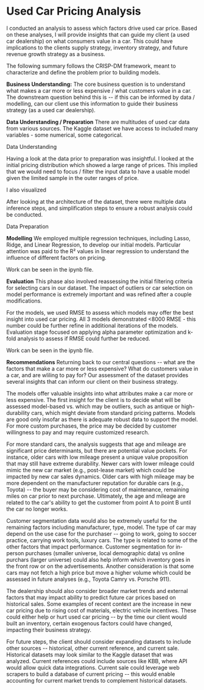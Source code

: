 # Used Car Pricing Analysis

I conducted an analysis to assess which factors drive used car price. Based on these analyses, I will provide insights that can guide my client (a used car dealership) on what consumers value in a car. This could have implications to the clients supply strategy, inventory strategy, and future revenue growth strategy as a business.

The following summary follows the CRISP-DM framework, meant to characterize and define the problem prior to building models.

**Business Understanding:**
The core business question is to understand what makes a car more or less expensive / what customers value in a car. The downstream question behind this is -- if this can be informed by data / modelling, can our client use this information to guide their business strategy (as a used car dealership). 

**Data Understanding / Preparation**
There are multitudes of used car data from various sources. The Kaggle dataset we have access to included many variables - some numerical, some categorical. 

Data Understanding

Having a look at the data prior to preparation was insightful. I looked at the initial pricing distribution which showed a large range of prices. This implied that we would need to focus / filter the input data to have a usable model given the limited sample in the outer ranges of price.

I also visualized

After looking at the architecture of the dataset, there were multiple data inference steps, and simplification steps to ensure a robust analysis could be conducted. 

Data Preparation


**Modelling**
We employed multiple regression techniques, including Lasso, Ridge, and Linear Regression, to develop our initial models. Particular attention was paid to the R² values in linear regression to understand the influence of different factors on pricing. 

Work can be seen in the ipynb file.


**Evaluation**
This phase also involved reassessing the initial filtering criteria for selecting cars in our dataset. The impact of outliers or car selection on model performance is extremely important and was refined after a couple modifications. 

For the models, we used RMSE to assess which models may offer the best insight into used car pricing. All 3 models demonstrated <8000 RMSE - this number could be further refine in additional iterations of the models.
Evaluation stage focused on applying alpha parameter optimization and k-fold analysis to assess if RMSE could further be reduced.

Work can be seen in the ipynb file.

**Recommendations**
Returning back to our central questions -- what are the factors that make a car more or less expensive? What do customers value in a car, and are wliling to pay for? Our assessment of the dataset provides several insights that can inform our client on their business strategy. 

The models offer valuable insights into what attributes make a car more or less expensive. The first insight for the client is to decide what will be assessed model-based vs. which may be outliers, such as antique or high-durability cars, which might deviate from standard pricing patterns. Models are good only insofar as there is adequate robust data to support the model. For more custom purchases, the price may be decided by customer willingness to pay and may require customized research.

For more standard cars, the analysis suggests that age and mileage are significant price determinants, but there are potential value pockets. For instance, older cars with low mileage present a unique value proposition that may still have extreme durability. Newer cars with lower mileage could mimic the new car market (e.g., post-lease market) which could be impacted by new car sales dynamics. Older cars with high mileage may be more dependent on the manufacturer reputation for durable cars (e.g., Toyota) -- the buyer may be considering cost of maintenance, remaining miles on car prior to next purchase. Ultimately, the age and mileage are related to the car's ability to get the customer from point A to point B until the car no longer works.

Customer segmentation data would also be extremely useful for the remaining factors including manufacturer, type, model. The type of car may depend on the use case for the purchaser -- going to work, going to soccer practice, carrying work tools, luxury cars. The type is related to some of the other factors that impact performance. Customer segmentation for in-person purchases (smaller universe, local demographic data) vs online purchars (larger universe) could also help inform which inventory goes in the front row or on the advertisements. Another consideration is that some cars may not fetch a high price but move a higher volume which could be assessed in future analyses (e.g., Toyota Camry vs. Porsche 911).

The dealership should also consider broader market trends and external factors that may impact ability to predict future car prices based on historical sales. Some examples of recent context are the increase in new car pricing due to rising cost of materials,  electric vehicle incentives. These could either help or hurt used car pricing -- by the time our client would built an inventory, certain exogenous factors could have changed, impacting their business strategy.

For future steps, the client should consider expanding datasets to include other sources -- historical, other current reference, and current sale. Historical datasets may look similar to the Kaggle dataset that was analyzed. Current references could include sources like KBB, where API would allow quick data integrations. Current sale could leverage web scrapers to build a database of current pricing -- this would enable accounting for current market trends to complement historical datasets.


